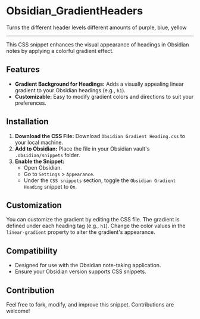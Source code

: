 # Obsidian_GradientHeaders
Turns the different header levels different amounts of purple, blue, yellow

----------------------------

This CSS snippet enhances the visual appearance of headings in Obsidian notes by applying a colorful gradient effect.

Features
--------

*   **Gradient Background for Headings:** Adds a visually appealing linear gradient to your Obsidian headings (e.g., `h1`).
*   **Customizable:** Easy to modify gradient colors and directions to suit your preferences.

Installation
------------

1.  **Download the CSS File:** Download `Obsidian Gradient Heading.css` to your local machine.
2.  **Add to Obsidian:** Place the file in your Obsidian vault's `.obsidian/snippets` folder.
3.  **Enable the Snippet:**
    *   Open Obsidian.
    *   Go to `Settings` > `Appearance`.
    *   Under the `CSS snippets` section, toggle the `Obsidian Gradient Heading` snippet to `On`.

Customization
-------------

You can customize the gradient by editing the CSS file. The gradient is defined under each heading tag (e.g., `h1`). Change the color values in the `linear-gradient` property to alter the gradient's appearance.

Compatibility
-------------

*   Designed for use with the Obsidian note-taking application.
*   Ensure your Obsidian version supports CSS snippets.

Contribution
------------

Feel free to fork, modify, and improve this snippet. Contributions are welcome!
